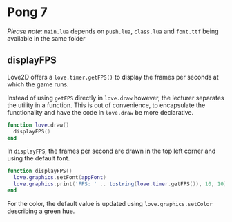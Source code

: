 # Pong 7

_Please note:_ `main.lua` depends on `push.lua`, `class.lua` and `font.ttf` being available in the same folder

## displayFPS

Love2D offers a `love.timer.getFPS()` to display the frames per seconds at which the game runs.

Instead of using `getFPS` directly in `love.draw` however, the lecturer separates the utility in a function. This is out of convenience, to encapsulate the functionality and have the code in `love.draw` be more declarative.

```lua
function love.draw()
  displayFPS()
end
```

In `displayFPS`, the frames per second are drawn in the top left corner and using the default font.

```lua
function displayFPS()
  love.graphics.setFont(appFont)
  love.graphics.print('FPS: ' .. tostring(love.timer.getFPS()), 10, 10)
end
```

For the color, the default value is updated using `love.graphics.setColor` describing a green hue.
